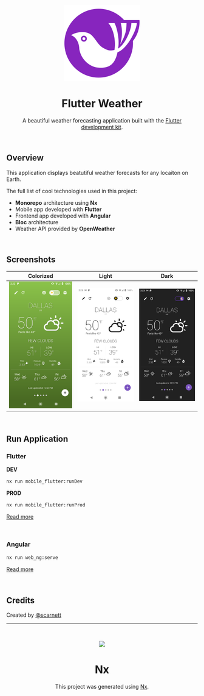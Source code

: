<p align="center">
  <img src="docs/images/logo.png" width="200" alt="Flutter Weather" />
</p>

<h1 align="center">Flutter Weather</h1>
<p align="center">A beautiful weather forecasting application built with the <a href="https://www.flutter.dev/" target="_blank">Flutter development kit</a>.</p>

&nbsp;
## Overview
This application displays beatutiful weather forecasts for any locaiton on Earth.

The full list of cool technologies used in this project: 
* **Monorepo** architecture using **Nx**
* Mobile app developed with **Flutter**
* Frontend app developed with **Angular**
* **Bloc** architecture
* Weather API provided by **OpenWeather**

&nbsp;
## Screenshots
|<div align="center">Colorized</div>|<div align="center">Light</div>|<div align="center">Dark</div>|
|---------|-----|----|
|<span align="center"><img src="docs/images/screen1.png" width="300" alt="Flutter Weather" /></span>|<span align="center"><img src="docs/images/screen2.png" width="300" alt="Flutter Weather" /></span>|<span align="center"><img src="docs/images/screen3.png" width="300" alt="Flutter Weather" /></span>|

&nbsp;
## Run Application

### Flutter

**DEV**
```bash
nx run mobile_flutter:runDev
```

**PROD**
```bash
nx run mobile_flutter:runProd
```
[Read more](apps/mobile_flutter/README.md)

&nbsp;
### Angular
```bash
nx run web_ng:serve
```
[Read more](apps/mobile_flutter/README.md)

&nbsp;
## Credits
Created by [@scarnett](https://github.com/scarnett/)

---

&nbsp;
<p align="center"><img src="https://raw.githubusercontent.com/nrwl/nx/master/images/nx-logo.png" width="200"></p>
<h1 align="center">Nx</h1>

<p align="center">This project was generated using <a href="https://nx.dev" target="_blank">Nx</a>.</p>
